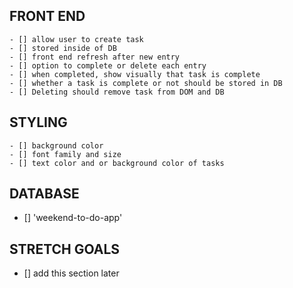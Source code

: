 ## FRONT END
    - [] allow user to create task
    - [] stored inside of DB
    - [] front end refresh after new entry
    - [] option to complete or delete each entry
    - [] when completed, show visually that task is complete
    - [] whether a task is complete or not should be stored in DB
    - [] Deleting should remove task from DOM and DB

## STYLING
    - [] background color
    - [] font family and size
    - [] text color and or background color of tasks

## DATABASE
- [] 'weekend-to-do-app'



## STRETCH GOALS ##
- [] add this section later